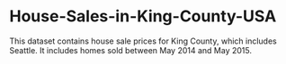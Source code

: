 # House-Sales-in-King-County-USA
This dataset contains house sale prices for King County, which includes Seattle. It includes homes sold between May 2014 and May 2015.
